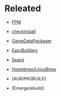 Releated
========

* [FPM](https://github.com/jordansissel/fpm)

* [checkinstall](http://checkinstall.izto.org/)

* [GameDataPackager](https://wiki.debian.org/Games/GameDataPackager)

* [EasyBuilders](https://github.com/easybuilders)

* [Spack](https://github.com/spack)

* [Homebrew/LinuxBrew](https://github.com/Homebrew/brew)

* [AUR/PKGBUILD]

* [Emerge/ebuild]
